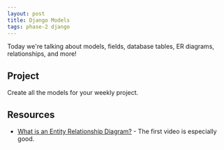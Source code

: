 ```yaml
---
layout: post
title: Django Models
tags: phase-2 django
---
```


Today we're talking about models, fields, database tables, ER diagrams, relationships, and more!

## Project

Create all the models for your weekly project.

## Resources

* [What is an Entity Relationship Diagram?](https://www.lucidchart.com/pages/er-diagrams) - The first video is especially good.
